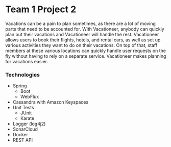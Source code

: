 # Team 1 Project 2
  
  Vacations can be a pain to plan sometimes, as there are a lot of moving parts that need to be accounted for. 
  With Vacationeer, anybody can quickly plan out their vacations and Vacationeer will handle the rest. 
  Vacationeer allows users to book their flights, hotels, and rental cars, as well as set up various activities they want to do on their vacations. 
  On top of that, staff members at these various locations can quickly handle user requests on the fly without having to rely on a separate service. 
  Vacationeer makes planning for vacations easier.

### Technologies
* Spring 
  * Boot
  * WebFlux
* Cassandra with Amazon Keyspaces
* Unit Tests
  * JUnit
  * Karate
* Logger (log4j2)
* SonarCloud
* Docker
* REST API
